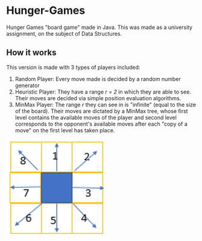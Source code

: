 # Hunger-Games
 Hunger Games "board game" made in Java. This was made as a university assignment, on the subject of Data Structures.
 
 ## How it works
 This version is made with 3 types of players included:
 1. Random Player: Every move made is decided by a random number generator
 2. Heuristic Player: They have a range *r = 2* in which they are able to see. Their moves are decided via simple position evaluation algorithms.
 3. MinMax Player: The range *r* they can see in is "infinite" (equal to the size of the board). Their moves are dictated by a MinMax tree, whose first level contains the available moves of the player and second level corresponds to the opponent's available moves after each "copy of a move" on the first level has taken place.

![Moves](bin/mypackage/moves.png)
